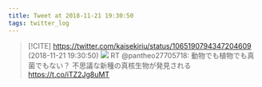 ```yaml
---
title: Tweet at 2018-11-21 19:30:50
tags: twitter_log
---
```


> [!CITE] https://twitter.com/kaisekiriu/status/1065190794347204609 (2018-11-21 19:30:50)
> ![](https://twitter.com/kaisekiriu/status/1065190794347204609)
> RT @pantheo27705718: 動物でも植物でも真菌でもない？ 不思議な新種の真核生物が発見される https://t.co/iTZ2Jg8uMT
